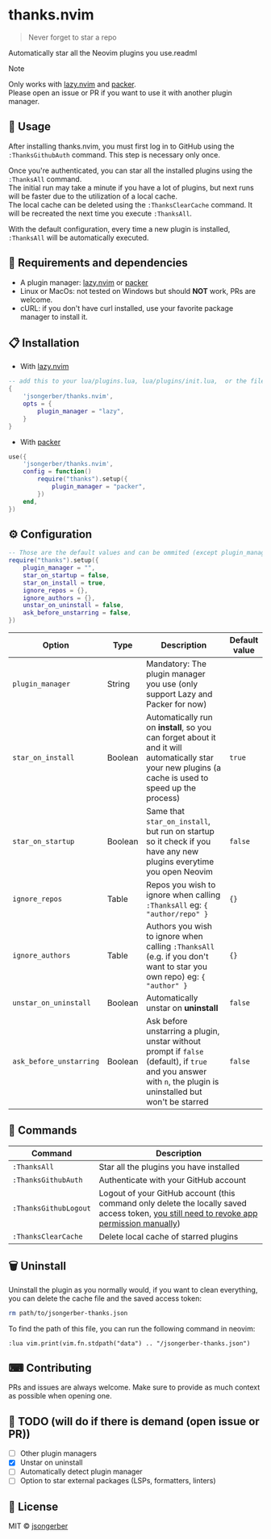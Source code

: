 # thanks.nvim

> Never forget to star a repo

Automatically star all the Neovim plugins you use.readml

> [!NOTE]  
> Only works with [lazy.nvim](https://github.com/folke/lazy.nvim) and [packer](https://github.com/wbthomason/packer.nvim).  
> Please open an issue or PR if you want to use it with another plugin manager.

## 🚀 Usage

After installing thanks.nvim, you must first log in to GitHub using the `:ThanksGithubAuth` command. This step is necessary only once.

Once you're authenticated, you can star all the installed plugins using the `:ThanksAll` command.  
The initial run may take a minute if you have a lot of plugins, but next runs will be faster due to the utilization of a local cache.  
The local cache can be deleted using the `:ThanksClearCache` command. It will be recreated the next time you execute `:ThanksAll`.

With the default configuration, every time a new plugin is installed, `:ThanksAll` will be automatically executed.

## 🔧 Requirements and dependencies

-   A plugin manager: [lazy.nvim](https://github.com/folke/lazy.nvim) or [packer](https://github.com/wbthomason/packer.nvim)
-   Linux or MacOs: not tested on Windows but should **NOT** work, PRs are welcome.
-   cURL: if you don't have curl installed, use your favorite package manager to install it.

## 📋 Installation

-   With [lazy.nvim](https://github.com/folke/lazy.nvim)

```lua
-- add this to your lua/plugins.lua, lua/plugins/init.lua,  or the file you keep your other plugins:
{
    'jsongerber/thanks.nvim',
    opts = {
        plugin_manager = "lazy",
    }
}
```

-   With [packer](https://github.com/wbthomason/packer.nvim)

```lua
use({
    'jsongerber/thanks.nvim',
    config = function()
        require("thanks").setup({
            plugin_manager = "packer",
        })
    end,
})
```

## ⚙ Configuration

```lua
-- Those are the default values and can be ommited (except plugin_manager)
require("thanks").setup({
    plugin_manager = "",
    star_on_startup = false,
    star_on_install = true,
    ignore_repos = {},
    ignore_authors = {},
    unstar_on_uninstall = false,
    ask_before_unstarring = false,
})
```

| Option            | Type    | Description                                                                                                                                            | Default value |
| ----------------- | ------- | ------------------------------------------------------------------------------------------------------------------------------------------------------ | ------------- |
| `plugin_manager`  | String  | Mandatory: The plugin manager you use (only support Lazy and Packer for now)                                                                           |               |
| `star_on_install` | Boolean | Automatically run on **install**, so you can forget about it and it will automatically star your new plugins (a cache is used to speed up the process) | `true`        |
| `star_on_startup` | Boolean | Same that `star_on_install`, but run on startup so it check if you have any new plugins everytime you open Neovim                                      | `false`       |
| `ignore_repos`    | Table   | Repos you wish to ignore when calling `:ThanksAll` eg: `{ "author/repo" }`                                                                             | `{}`          |
| `ignore_authors`  | Table   | Authors you wish to ignore when calling `:ThanksAll` (e.g. if you don't want to star you own repo) eg: `{ "author" }`                                  | `{}`          |
| `unstar_on_uninstall` | Boolean | Automatically unstar on **uninstall**                                                                                                                  | `false`       |
| `ask_before_unstarring` | Boolean | Ask before unstarring a plugin, unstar without prompt if `false` (default), if `true` and you answer with `n`, the plugin is uninstalled but won't be starred                                                                                                                        | `false`       |

## 🧰 Commands

| Command               | Description                                                                                                                                                                           |
| --------------------- | ------------------------------------------------------------------------------------------------------------------------------------------------------------------------------------- |
| `:ThanksAll`          | Star all the plugins you have installed                                                                                                                                               |
| `:ThanksGithubAuth`   | Authenticate with your GitHub account                                                                                                                                                 |
| `:ThanksGithubLogout` | Logout of your GitHub account (this command only delete the locally saved access token, [you still need to revoke app permission manually](https://github.com/settings/applications)) |
| `:ThanksClearCache`   | Delete local cache of starred plugins                                                                                                                                                 |

## 🗑️ Uninstall

Uninstall the plugin as you normally would, if you want to clean everything, you can delete the cache file and the saved access token:

```sh
rm path/to/jsongerber-thanks.json
```

To find the path of this file, you can run the following command in neovim:

```vim
:lua vim.print(vim.fn.stdpath("data") .. "/jsongerber-thanks.json")
```

## ⌨ Contributing

PRs and issues are always welcome. Make sure to provide as much context as possible when opening one.

## 📝 TODO (will do if there is demand (open issue or PR))

-   [ ] Other plugin managers
-   [x] Unstar on uninstall
-   [ ] Automatically detect plugin manager
-   [ ] Option to star external packages (LSPs, formatters, linters)

## 📜 License

MIT © [jsongerber](https://github.com/jsongerber/thanks/blob/master/LICENSE)
